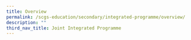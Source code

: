 ```yaml
---
title: Overview
permalink: /scgs-education/secondary/integrated-programme/overview/
description: ""
third_nav_title: Joint Integrated Programme
---
```

